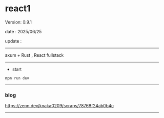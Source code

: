 # react1

 Version: 0.9.1

 date    : 2025/06/25

 update :

***

axum + Rust , React fullstack

***
* start

```
npm run dev
```

***
### blog

https://zenn.dev/knaka0209/scraps/78768f24ab0b4c

***
